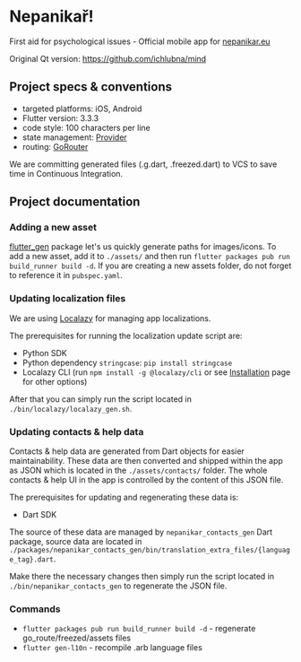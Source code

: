 # Nepanikař!

First aid for psychological issues - Official mobile app for [nepanikar.eu](https://nepanikar.eu/)

Original Qt version: https://github.com/ichlubna/mind

## Project specs & conventions

- targeted platforms: iOS, Android
- Flutter version: 3.3.3
- code style: 100 characters per line
- state management: [Provider](https://pub.dev/packages/provider)
- routing: [GoRouter](https://pub.dev/packages/go_router)

We are committing generated files (.g.dart, .freezed.dart) to VCS to save time in Continuous Integration.

## Project documentation

### Adding a new asset

[flutter_gen](https://pub.dev/packages/flutter_gen) package let's us quickly generate paths for images/icons.
To add a new asset, add it to `./assets/` and then run `flutter packages pub run build_runner build -d`.
If you are creating a new assets folder, do not forget to reference it in `pubspec.yaml`.

### Updating localization files

We are using [Localazy](https://localazy.com/) for managing app localizations.

The prerequisites for running the localization update script are:

- Python SDK
- Python dependency `stringcase`: `pip install stringcase`
- Localazy CLI (run `npm install -g @localazy/cli` or see [Installation](https://localazy.com/docs/cli/installation)
  page for other options)

After that you can simply run the script located in `./bin/localazy/localazy_gen.sh`.

### Updating contacts & help data

Contacts & help data are generated from Dart objects for easier maintainability. These data are then converted and
shipped within the app as JSON which is located in the `./assets/contacts/` folder. The whole contacts & help UI in 
the app is controlled by the content of this JSON file.

The prerequisites for updating and regenerating these data is:

- Dart SDK

The source of these data are managed by `nepanikar_contacts_gen` Dart package, source data are located 
in `./packages/nepanikar_contacts_gen/bin/translation_extra_files/{language_tag}.dart`. 

Make there the necessary changes then simply run the script located in `./bin/nepanikar_contacts_gen` 
to regenerate the JSON file.

### Commands

- `flutter packages pub run build_runner build -d` - regenerate go_route/freezed/assets files
- `flutter gen-l10n` - recompile .arb language files
